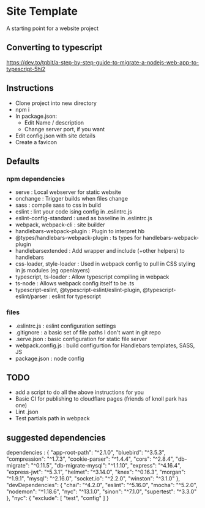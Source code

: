 # Site Template

A starting point for a website project

## Converting to typescript

<https://dev.to/tqbit/a-step-by-step-guide-to-migrate-a-nodejs-web-app-to-typescript-5hi2>

## Instructions

* Clone project into new directory
* npm i
* In package.json:
  * Edit Name / description
  * Change server port, if you want
* Edit config.json with site details
* Create a favicon

## Defaults

### npm dependencies

* serve                     : Local webserver for static website
* onchange                  : Trigger builds when files change
* sass                      : compile sass to css in build
* eslint                    : lint your code ising config in .eslintrc.js
* eslint-config-standard    : used as baseline in .eslintrc.js
* webpack, webpack-cli      : site builder
* handlebars-webpack-plugin : Plugin to interpret hb
* @types/handlebars-webpack-plugin : ts types for handlebars-webpack-plugin
* handlebarsextended        : Add wrapper and include (+other helpers) to handlebars
* css-loader, style-loader  : Used in webpack config to pull in CSS styling in js modules (eg openlayers)
* typescript, ts-loader     : Allow typescript compiling in webpack
* ts-node                   : Allows webpack config itself to be .ts
* typescript-eslint, @typescript-eslint/eslint-plugin, @typescript-eslint/parser : eslint for typescript

### files

* .eslintrc.js              : eslint configuration settings
* .gitignore                : a basic set of file paths I don't want in git repo
* .serve.json               : basic configuration for static file server
* webpack.config.js         : build configurtion for Handlebars templates, SASS, JS
* package.json              : node config

## TODO

* add a script to do all the above instructions for you
* Basic CI for publishing to cloudflare pages (friends of knoll park has one)
* Lint .json
* Test partials path in webpack

## suggested dependencies

dependencies : {
  "app-root-path": "^2.1.0",
  "bluebird": "^3.5.3",
  "compression": "^1.7.3",
  "cookie-parser": "^1.4.4",
  "cors": "^2.8.4",
  "db-migrate": "^0.11.5",
  "db-migrate-mysql": "^1.1.10",
  "express": "^4.16.4",
  "express-jwt": "^5.3.1",
  "helmet": "^3.14.0",
  "knex": "^0.16.3",
  "morgan": "^1.9.1",
  "mysql": "^2.16.0",
  "socket.io": "^2.2.0",
  "winston": "^3.1.0"
},
"devDependencies": {
  "chai": "^4.2.0",
  "eslint": "^5.16.0",
  "mocha": "^5.2.0",
  "nodemon": "^1.18.6",
  "nyc": "^13.1.0",
  "sinon": "^7.1.0",
  "supertest": "^3.3.0"
},
"nyc": {
  "exclude": [
    "test",
    "config"
  ]
}
